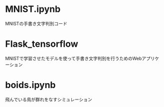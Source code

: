  
# MNIST.ipynb 
MNISTの手書き文字判別コード
 
# Flask_tensorflow
MNISTで学習させたモデルを使って手書き文字判別を行うためのWebアプリケーション
 
# boids.ipynb
飛んでいる鳥が群れをなすシミュレーション
 

